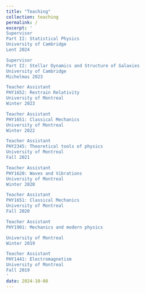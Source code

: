 ```yaml
---
title: "Teaching"
collection: teaching
permalink: /
excerpt: '
Supervisor
Part II: Statistical Physics
University of Cambridge
Lent 2024

Supervisor
Part II: Stellar Dynamics and Structure of Galaxies
University of Cambridge
Michelmas 2023

Teacher Assistant
PHY1652: Restrain Relativity
University of Montreal
Winter 2023

Teacher Assistant
PHY1651: Classical Mechanics
University of Montreal
Winter 2022

Teacher Assistant
PHY2345: Theoretical tools of physics
University of Montreal
Fall 2021

Teacher Assistant
PHY1620: Waves and Vibrations
University of Montreal
Winter 2020

Teacher Assistant
PHY1651: Classical Mechanics
University of Montreal
Fall 2020

Teacher Assistant
PHY1901: Mechanics and modern physics

University of Montreal
Winter 2019

Teacher Assistant
PHY1441: Electromagnetism
University of Montreal
Fall 2019
'
date: 2024-10-08
---
```

